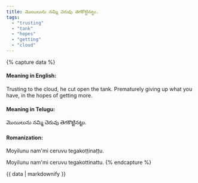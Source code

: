```yaml
---
title: మొయిలును నమ్మి చెరువు తెగకొట్టినట్టు.
tags:
  - "trusting"
  - "tank"
  - "hopes"
  - "getting"
  - "cloud"
---
```


{% capture data %}
#### Meaning in English:
Trusting to the cloud, he cut open the tank.
Prematurely giving up what you have, in the hopes of getting more.

#### Meaning in Telugu:
మొయిలును నమ్మి చెరువు తెగకొట్టినట్టు.

#### Romanization:
Moyilunu nam'mi ceruvu tegakoṭṭinaṭṭu.

Moyilunu nam'mi ceruvu tegakottinattu.
{% endcapture %}

{{ data | markdownify }}

